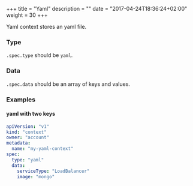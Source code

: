 +++
title = "Yaml"
description = ""
date = "2017-04-24T18:36:24+02:00"
weight = 30
+++

Yaml context stores an yaml file.

### Type
`.spec.type` should be `yaml`.

### Data
`.spec.data` should be an array of keys and values.

### Examples

#### yaml with two keys
```yaml
apiVersion: "v1"
kind: "context"
owner: "account"
metadata:
  name: "my-yaml-context"
spec:
  type: "yaml"
  data:
    serviceType: "LoadBalancer"
    image: "mongo"
```
